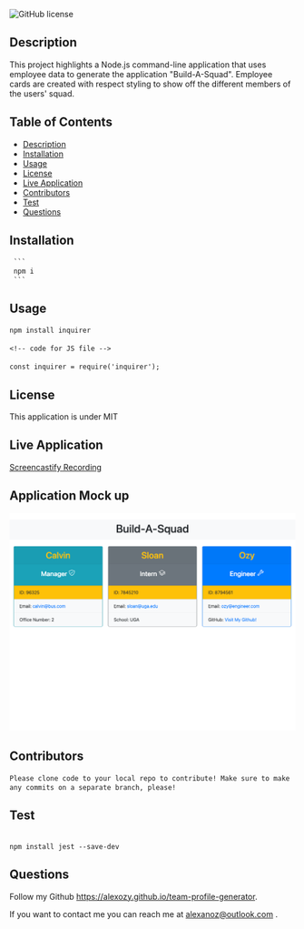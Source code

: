  ![GitHub license](https://img.shields.io/badge/license-MIT-blue.svg)

## **Description**

This project highlights a Node.js command-line application that uses employee data to generate the application "Build-A-Squad". Employee cards are created with respect styling to show off the different members of the users' squad.

## Table of Contents
  * [Description](#description)
  * [Installation](#installation)
  * [Usage](#usage)
  * [License](#license)
  * [Live Application](#liveapplication)
  * [Contributors](#contributors)
  * [Test](#tests)
  * [Questions](#questions)

## Installation
     
     ```
     npm i
     ```

## Usage

```
npm install inquirer

<!-- code for JS file -->

const inquirer = require('inquirer');

```
## License

This application is under MIT

## Live Application
[Screencastify Recording](https://watch.screencastify.com/v/scAJNzS39FHiqrFXi2Ex)


## Application Mock up
![Still image of live application Work Day Scheduler.](./Assets/images/127.0.0.1_5500_dist_newIndex.html.png)



## Contributors

    Please clone code to your local repo to contribute! Make sure to make any commits on a separate branch, please!

## Test

```

npm install jest --save-dev 

```

## Questions

Follow my Github https://alexozy.github.io/team-profile-generator.

If you want to contact me you can reach me at alexanoz@outlook.com .
